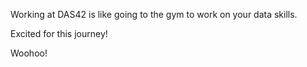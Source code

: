 Working at DAS42 is like going to the gym to work on your data skills. 

Excited for this journey!

Woohoo! 
